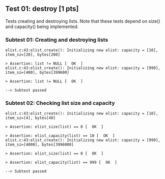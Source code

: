 ## Test 01: destroy [1 pts]

Tests creating and destroying lists. Note that these tests depend on size() and capacity() being implemented.

### Subtest 01: Creating and destroying lists
```
elist.c:43:elist_create(): Initializing new elist: capacity = [10], item_sz=[20], bytes[200]

> Assertion: list != NULL [  OK  ]
elist.c:43:elist_create(): Initializing new elist: capacity = [999], item_sz=[400], bytes[399600]

> Assertion: list != NULL [  OK  ]

--> Subtest passed
```

### Subtest 02: Checking list size and capacity
```
elist.c:43:elist_create(): Initializing new elist: capacity = [10], item_sz=[4], bytes[40]

> Assertion: elist_size(list) == 0 [  OK  ]

> Assertion: elist_capacity(list) == 10 [  OK  ]
elist.c:43:elist_create(): Initializing new elist: capacity = [999], item_sz=[4000], bytes[3996000]

> Assertion: elist_size(list) == 0 [  OK  ]

> Assertion: elist_capacity(list) == 999 [  OK  ]

--> Subtest passed
```

